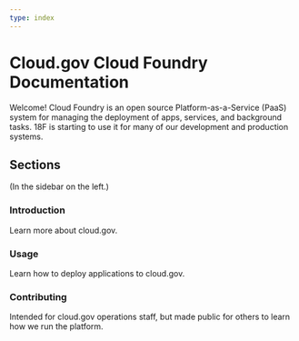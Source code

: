 ```yaml
---
type: index
---
```


# Cloud.gov Cloud Foundry Documentation

Welcome! Cloud Foundry is an open source Platform-as-a-Service (PaaS) system for managing the deployment of apps, services, and background tasks. 18F is starting to use it for many of our development and production systems.

## Sections

(In the sidebar on the left.)

### Introduction

Learn more about cloud.gov.

### Usage

Learn how to deploy applications to cloud.gov.

### Contributing

Intended for cloud.gov operations staff, but made public for others to learn how we run the platform.
